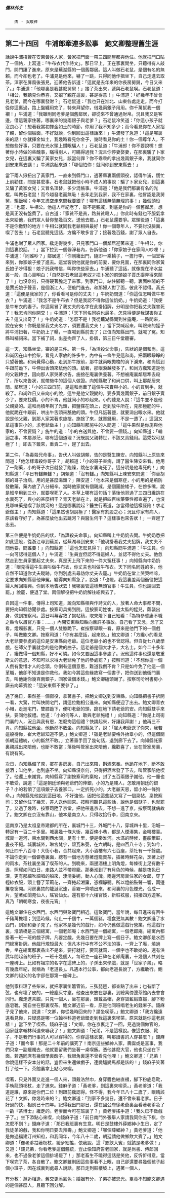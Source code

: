 

##### 儒林外史
　　`清 ‧ 吳敬梓`

* * *

## 第二十四回　牛浦郎牽連多訟事　鮑文卿整理舊生涯

話說牛浦招贅在安東黃姓人家，黃家把門面一帶三四間屋都與他住。他就把門口貼了一個帖，上寫道：「牛布衣代作詩文」。那日早上，正在家裏閒坐，只聽得有人敲門，開門讓了進來，原來是蕪湖縣的一個舊鄰居。這人叫做石老鼠，是個有名的無賴，而今卻也老了。牛浦見是他來，嚇了一跳，只得同他作揖坐下，自己走進去取茶。渾家在屏風後張見，迎著他告訴道：「這就是去年來的你長房舅舅，今日又來了。」牛浦道：「他哪裏是我甚麼舅舅！」接了茶出來，遞與石老鼠喫。石老鼠道：「相公，我聽見你恭喜，又招了親在這裏，甚是得意！」牛浦道：「好幾年不曾會見老爹，而今在哪裏發財？」石老鼠道：「我也只在淮北、山東各處走走。而今打從你這裏過，路上盤纏用完了，特來拜望你，借幾兩銀子用用。你千萬幫我一個襯！」牛浦道：「我雖則同老爹是個舊鄰居，卻從來不曾通過財帛。況且我又是客邊，借這親家住著，哪裏來的幾兩銀子與老爹？」石老鼠冷笑道：「你這小孩子就沒良心了！想著我當初揮金如土的時節，你用了我不知多少；而今看見你在人家招了親，留你個臉面，不好就說，你到回出這樣話來！」牛浦發了急道：「這是哪裏來的話！你就揮金如土，我幾時看見你金子，幾時看見你的土！你一個尊年人，不想做些好事，只要在光水頭上鑽眼騙人！」石老鼠道：「牛浦郎！你不要說嘴！想著你小時做的些醜事，瞞得別人，可瞞得過我？況且你停妻娶妻，在那裏騙了卜家女兒，在這裏又騙了黃家女兒，該當何罪？你不乖乖的拿出幾兩銀子來，我就同你到安東縣去講！」牛浦跳起來道：「哪個怕你！就同你到安東縣去！」

當下兩人揪扭出了黃家門，一直來到縣門口，遇著縣裏兩個頭役，認得牛浦，慌忙上前勸住，問是甚麼事。石老鼠就把他小時不成人的事說：騙了卜家女兒，到這裏又騙了黃家女兒；又冒名頂替，多少混帳事。牛浦道：「他是我們那裏有名的光棍，叫做石老鼠！而今越發老而無恥！去年走到我家，我不在家裏，他冒認是我舅舅，騙飯喫；今年又憑空走來問我要銀子！哪有這樣無情無理的事！」幾個頭役道：「也罷，牛相公。他這人年紀老了，雖不是親戚，到底是你的一個舊鄰居。想是真正沒有盤費了。自古道：『家貧不是貧，路貧貧殺人。』你此時有錢也不服氣拿出來給他，我們眾人替你墊幾百文，送他去罷。」石老鼠還要爭。眾頭役道：「這裏不是你撒野的地方！牛相公就同我老爺相與最好！你一個尊年人，不要討沒臉面，喫了苦去！」石老鼠聽見這話，方纔不敢多言了；接著幾百錢，謝了眾人自去。

牛浦也謝了眾人回家。纔走得幾步，只見家門口一個鄰居迎著來道：「牛相公，你到這裏說話。！」當下拉到一個僻淨巷內，告訴他道：「你家娘子在家同人吵哩！」牛浦道：「同誰吵？」鄰居道：「你剛纔出門，隨即一乘轎子，一擔行李，一個堂客來到，你家娘子接了進去。這堂客說他就是你的前妻，要你見面，在那裏同你家黃氏娘子吵得狠！娘子託我帶信，叫你快些家去。」牛浦聽了這話，就像提在冷水盆裏一般，自心裏明白：「自然是石老鼠這老奴才把卜家的前頭娘子賈氏撮弄得來鬧了！」也沒奈何，只得硬著膽走了來家。到家門口，站住腳聽一聽，裏面吵鬧的不是賈氏娘子聲音，是個浙江人，便敲門進去。和那婦人對了面，彼此不認得。黃氏道：「這便是我家的了，你看看可是你的丈夫！」牛奶奶問道：「你這位怎叫做牛布衣？」牛浦道：「我怎不是牛布衣？但是我認不得你這位奶奶。」牛奶奶道：「我便是牛布衣的妻子。你這廝冒了我丈夫的名字在此掛招牌，分明是你把我丈夫謀害死了！我怎肯同你開交！」牛浦道：「天下同名同姓也最多，怎見得便是我謀害你丈夫？這又出奇了！」牛奶奶道：「怎麼不是！我從蕪湖縣問到甘露庵，一路問來，說在安東！你既是冒我丈夫名字，須要還我丈夫！」當下哭喊起來，叫跟來的姪子將牛浦扭著，牛奶奶上了轎，一直喊到縣前去了；正值向知縣出門，就喊了冤。知縣叫補詞來。當下補了詞，出差拘齊了人，掛牌，第三日午堂聽審。

這一天，知縣坐堂，審的是三件。第一件，「為活殺父命事」，告狀的是個和尚。這和尚因在山中拾柴，看見人家放的許多牛，內中有一條牛見這和尚，把兩眼睜睜的只望著他。和尚覺得心動，走到那牛跟前，那牛就兩眼拋梭的淌下淚來。和尚慌到牛跟前跪下，牛伸出舌頭來舐他的頭。舐著，那眼淚越發多了。和尚方纔知道是他的父親轉世，因向那人家哭著求告，施捨在庵裏供養著。不想被庵裏鄰居牽去殺了，所以來告狀，就帶施牛的這個人做證。向知縣取了和尚口供，叫上那鄰居來問。鄰居道：「小的三四日前，是這和尚牽了這個牛來賣與小的。小的買到手，就殺了。和尚昨日又來向小的說，這牛是他父親變的，要多賣幾兩銀子，前日銀子賣少了，要來找價。小的不肯，他就同小的吵起來。小的聽見人說：『這牛並不是他父親變的。這和尚積年剃了光頭，把鹽搽在頭上，走到放牛所在，見那極肥的牛，他就跪在牛跟前，哄出牛舌頭來舐他的頭。牛但凡舐著鹽，就要淌出眼水來。他就說是他父親，到那人家哭著求施捨。施捨了來，就賣錢用，不是一遭了。』這回又拿這事告小的，求老爺做主！」向知縣叫那施牛的人問道：「這牛果然是你施與他家的，不曾要錢？」施牛的道：「小的白送與他，不曾要一個錢。」向知縣道：「輪迴之事，本屬渺茫，哪有這個道理？況既說父親轉世，不該又賣錢用。這禿奴可惡極了！」即丟下籤來，重責二十，趕了出去。

第二件，「為毒殺兄命事」，告伏人叫做胡賴，告的是醫生陳安。向知縣叫上原告來問道：「他怎樣毒殺你哥子？」胡賴道：「小的哥子害病，請了醫生陳安來看。他用了一劑藥，小的哥子次日就發了跑躁，跳在水裏淹死了。這分明是他毒死的！」向知縣道：「平日有讎無讎？」胡賴道：「沒有讎。」向知縣叫上陳安來問道：「你替胡賴的哥子治病，用的是甚麼湯頭？」陳安道：「他本來是個寒症，小的用的是荊防發散藥，藥內放了八分細辛。當時他家就有個親戚，是個團臉矮子，在傍多嘴，說是細辛用到三分，就要喫死了人。本草上哪有這句話？落後他哥過了三四日纔跳在水裏死了，與小的甚麼相干？青天老爺在上，就是把四百味藥藥性都查遍了，也沒見哪味藥是喫了該跳河的！這是哪裏說起？醫生行著道，怎當得他這樣誣陷！求老爺做主！」向知縣道：「這果然也胡說極了！醫家有割股之心；況且你家有病人，原該看守好了，為甚麼放他出去跳河？與醫生何干？這樣事也來告狀！」一齊趕了出去。

第三件便是牛奶奶告的狀，「為謀殺夫命事」。向知縣叫上牛奶奶去問。牛奶奶悉把如此這般，從浙江尋到蕪湖，從蕪湖尋到安東：「他現掛著我丈夫招牌，我丈夫不問他要，問誰要！」向知縣道：「這也怎麼見得？」向知縣問牛浦道：「牛生員，你一向可認得這個人？」牛浦道：「生員豈但認不得這婦人，並認不得他丈夫。他忽然走到生員家要起丈夫來，真是天上飛下來的一件大冤枉事！」向知縣向牛奶奶道：「眼見得這牛生員叫做牛布衣，你丈夫也叫做牛布衣。天下同名同姓的多，他自然不知道你丈夫蹤跡。你到別處去尋訪你丈夫去罷。」牛奶奶在堂上哭哭啼啼，定要求向知縣替他伸冤。纏得向知縣急了，說道：「也罷，我這裏差兩個衙役把這婦人解回紹興。你到本地告狀去！我哪裏管這樣無頭官事！牛生員，你也請回去罷。」說罷，便退了堂。兩個解役把牛奶奶解往紹興去了。

自因這一件事，傳得上司知道，說向知縣相與作詩文的人，放著人命大事都不問，要把向知縣訪聞參處。按察司具揭到院。這按察司姓崔，是太監的姪兒，蔭襲出身，做到按察司。這日叫幕客敘了揭帖稿，取來燈下自己細看：「為特參昏庸不職之縣令以肅官方事：……」內開安東縣知縣向鼎許多事故。自己看了又念，念了又看。燈燭影裏，只見一個人雙膝跪下。崔按察舉眼一看，原來是他門下的一個戲子，叫做鮑文卿。按察司道：「你有甚麼話，起來說。」鮑文卿道：「方纔小的看見大老爺要參處的這位是安東縣向老爺。這位老爺小的也不曾認得。但自從七八歲學戲，在師父手裏就念的是他做的曲子。這老爺是個大才子，大名士。如今二十多年了，纔做得一個知縣，好不可憐。如今又要因這事參處了。況他這件事也還是敬重斯文的意思，不知可以求得大老爺免了他的參處罷？」按察司道：「不想你這一個人倒有愛惜才人的念頭。你倒有這個意思，難道我倒不肯？只是如今免了他這一個革職，他卻不知道是你救他。我如今將這些緣故寫一個書子，把你送到他衙門裏去，叫他謝你幾百兩銀子，回家做個本錢。」鮑文卿磕頭謝了。按察司吩咐書房小廝去向幕賓說：「這安東縣不要參了。」

過了幾日，果然差一個衙役，拿著書子，把鮑文卿送到安東縣。向知縣把書子拆開一看，大驚，忙叫快開宅門，請這位鮑相公進來。向知縣便迎了出去。鮑文卿青衣小帽，走進宅門，雙膝跪下，便叩老爺的頭，跪在地下請老爺的安。向知縣雙手來扶，要同他敘禮。他道：「小的何等人，敢與老爺施禮！」向知縣道：「你是上司衙門裏的人，況且與我有恩，怎麼拘這個禮？快請起來，好讓我拜謝！」他再三不肯。向知縣拉他坐，他斷然不敢坐。向知縣急了，說：「崔大老爺送了你來，我若這般待你，崔大老爺知道不便。」鮑文卿道：「雖是老爺要格外抬舉小的，但這個關係朝廷體統，小的斷然不敢。」立著垂手回了幾句話，退到廊下去了。向知縣託家裏親戚出來陪他，也斷不敢當；落後叫管家出來陪他，纔歡喜了，坐在管家房裏，有說有笑。

次日，向知縣備了席，擺在書房裏，自己出來陪，斟酒來奉。他跪在地下，斷不敢接酒；叫他坐，也到底不坐。向知縣沒奈何，只得把酒席發了下去，叫管家陪他喫了。他還上來謝賞。向知縣寫了謝按察司的稟帖，封了五百兩銀子謝他。他一釐也不敢受，說道：「這是朝廷頒與老爺們的俸銀，小的乃是賤人，怎敢用朝廷的銀子？小的若領了這項銀子去養家口，一定折死小的。大老爺天恩，留小的一條狗命。」向知縣見他說到這田地，不好強他，因把他這些話又寫了一個稟帖，稟按察司；又留他住了幾天，差人送他回京。按察司聽見這些話，說他是個獃子，也就罷了。又過了幾時，按察司陞了京堂，把他帶進京去。不想一進了京，按察司就病故了。鮑文卿在京沒有靠山，他本是南京人，只得收拾行李，回南京來。

這南京乃是太祖皇帝建都的所在，裏城門十三，外城門十八，穿城四十里，沿城一轉足有一百二十多里。城裏幾十條大街，幾百條小巷，都是人煙湊集，金粉樓臺。城裏一道河，東水關到西水關，足有十里，便是秦淮河。水滿的時候，畫船簫鼓，晝夜不絕。城裏城外，琳宮梵宇，碧瓦朱甍，在六朝時，是四百八十寺；到如今，何止四千八百寺！大街小巷，合共起來，大小酒樓有六七百座，茶社有一千餘處。不論你走到一個僻巷裏面，總有一個地方懸著燈籠賣茶，插著時鮮花朵，烹著上好的雨水。茶社裏坐滿了喫茶的人。到晚來，兩邊酒樓上明角燈，每條街上足有數千盞，照耀如同白日，走路人並不帶燈籠。那秦淮到了有月色的時候，越是夜色已深，更有那細吹細唱的船來，淒清委婉，動人心魄。兩邊河房裏住家的女郎，穿了輕紗衣服，頭上簪了茉莉花，一齊捲起湘簾，憑欄靜聽。所以燈船鼓聲一響，兩邊簾卷窗開。河房裏焚的龍涎沉速，香霧一齊噴出來，和河裏的月色煙光，合成一片，望著如閬苑仙人，瑤官仙女。還有那十六樓官妓，新粧袨服，招接四方遊客。真乃「朝朝寒食，夜夜元宵」！

這鮑文卿住在水西門。水西門與聚寶門相近。這聚寶門，當年說，每日進來有百牛千豬萬擔糧；到這時候，何止一千個牛，一萬個豬，糧食更無其數！鮑文卿進了水西門，到家和妻子見了。他家本是幾代的戲行，如今仍舊做這戲行營業。他這戲行裏，淮清橋是三個總寓，一個老郎庵；水西門是一個總寓，一個老郎庵。總寓內都掛著一班一班的戲子牌。凡要定戲，先幾日要在牌上寫一個日子。鮑文卿卻是水西門總寓掛牌。他戲行規矩最大：但凡本行中有不公不法的事，一齊上了庵，燒過香，坐在總寓那裏品出不是來，要打就打，要罰就罰，一個字也不敢拗的。還有洪武年間起首的班子，一班十幾個人，每班立一座石碑在老郎庵裏，十幾個人共刻在一座碑上。比如有祖宗的名字在這碑上的，子孫出來學戲，就是「世家子弟」，略有幾歲年紀，就稱為「老道長」。凡遇本行公事，都向老道長說了，方纔敢行。鮑文卿的祖父的名字卻在那第一座碑上。

他到家料理了些柴米，就把家裏笙簫管笛，三弦琵琶，都查點了出來；也有斷了弦，也有壞了皮的，一總塵灰寸壅。他查出來放在那裏，到總寓傍邊茶館內去會會同行。纔走進茶館，只見一個人，坐在那裏，頭戴高帽，身穿寶藍緞直裰，腳下粉底皂靴，獨自坐在那裏喫茶。鮑文卿近前一看，原是他同班唱老生的錢麻子。錢麻子見了他來，說道：「文卿，你從幾時回來的？請坐喫茶。」鮑文卿道：「我方纔遠遠看見你，只疑惑是哪一位翰林科道老爺錯走到我這裏來喫茶，原來就是你這老屁精！」當下坐了喫茶。錢麻子道：「文卿，你在京裏走了一回，見過幾個做官的，回家就拿翰林科道來嚇我了！」鮑文卿道：「兄弟，不是這樣說。像這衣服、靴子，不是我們行事的人可以穿得的。你穿這樣衣裳，叫那讀書的人穿甚麼？」錢麻子道：「而今事！那是二十年前的講究了！南京這些鄉紳人家，壽誕或是喜事，我們只拿一副蠟燭去，他就要留我們坐著一桌喫飯。憑他甚麼大官，他也只坐在下面。若遇同席有幾個學裏酸子，我眼角裏還不曾看見他哩！」鮑文卿道：「兄弟！你說這樣不安本分的話，豈但來生還做戲子，連變驢變馬都是該的！」錢麻子笑著打了他一下。茶館裏拿上點心來喫。

喫著，只見外面又走進一個人來，頭戴浩然巾，身穿醬色紬直裰，腳下粉底皂靴，手執龍頭枴杖，走了進來。錢麻子道：「黃老爹，到這裏來喫茶。」黃老爹道：「我道是誰，原來是你們二位！到跟前纔認得。怪不得，我今年已八十二歲了，眼睛該花了！文卿，你幾時來的？」鮑文卿道：「到家不多幾日，還不曾來看老爹。日子好過的快，相別已十四年。記得我出門那日，還在國公府徐老爺裏面看著老爹妝了一齣『茶博士』纔走的。老爹而今可在班裏了？」黃老爹搖手道：「我久已不做戲子了。」坐下添點心來喫，向錢麻子道：「前日南門外張舉人家請我同你去下棋，你怎麼不到？」錢麻子道：「那日我班裏有生意。明日是鼓樓外薛鄉紳小生日，定了我徒弟的戲，我和你明日要去拜壽。」鮑文卿道：「哪個薛鄉紳？」黃老爹道：「他是做過福建汀州知府，和我同年，今年八十二歲，朝廷請他做鄉飲大賓了。」鮑文卿道：「像老爹拄著枴杖，緩步細搖，依我說，這『鄉飲大賓』就該是老爹做！」又道：「錢兄弟，你看老爹這個體統，豈止像知府告老回家，就是尚書、侍郎回來，也不過像老爹這個排場罷了！」那老畜生不曉得這話是笑他，反忻忻得意。當下喫完了茶，各自散了。鮑文卿雖則因這些事看不上眼，自己卻還要尋幾個孩子起個小班子，因在城裏到處尋人說話。那日走到鼓樓坡上，遇著一個人，

有分教：邂逅相逢，舊交更添氣色；婚姻有分，子弟亦被恩光。畢竟不知鮑文卿遇的是個甚麼人，且聽下回分解。

* * *

